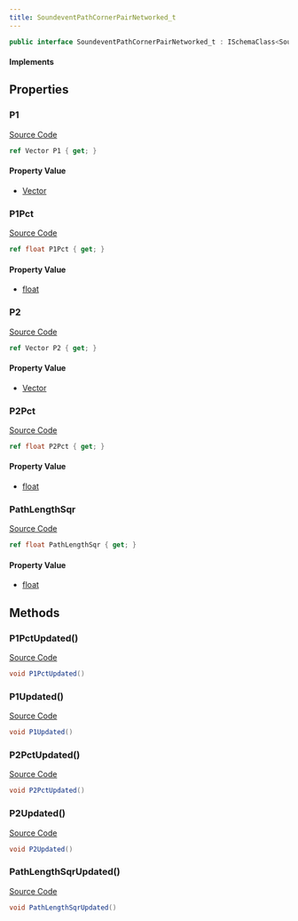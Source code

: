 ```yaml
---
title: SoundeventPathCornerPairNetworked_t
---
```


```csharp
public interface SoundeventPathCornerPairNetworked_t : ISchemaClass<SoundeventPathCornerPairNetworked_t>, ISchemaField, ISchemaClass, INativeHandle
```

#### Implements

## Properties

### P1

[Source Code](https://github.com/swiftly-solution/swiftlys2/blob/beta/managed/src/SwiftlyS2.Generated/Schemas/Interfaces/SoundeventPathCornerPairNetworked_t.cs#L16)

```csharp
ref Vector P1 { get; }
```

#### Property Value

- [Vector](/docs/api/shared/natives/vector)

### P1Pct

[Source Code](https://github.com/swiftly-solution/swiftlys2/blob/beta/managed/src/SwiftlyS2.Generated/Schemas/Interfaces/SoundeventPathCornerPairNetworked_t.cs#L22)

```csharp
ref float P1Pct { get; }
```

#### Property Value

- [float](https://learn.microsoft.com/dotnet/api/system.single)

### P2

[Source Code](https://github.com/swiftly-solution/swiftlys2/blob/beta/managed/src/SwiftlyS2.Generated/Schemas/Interfaces/SoundeventPathCornerPairNetworked_t.cs#L18)

```csharp
ref Vector P2 { get; }
```

#### Property Value

- [Vector](/docs/api/shared/natives/vector)

### P2Pct

[Source Code](https://github.com/swiftly-solution/swiftlys2/blob/beta/managed/src/SwiftlyS2.Generated/Schemas/Interfaces/SoundeventPathCornerPairNetworked_t.cs#L24)

```csharp
ref float P2Pct { get; }
```

#### Property Value

- [float](https://learn.microsoft.com/dotnet/api/system.single)

### PathLengthSqr

[Source Code](https://github.com/swiftly-solution/swiftlys2/blob/beta/managed/src/SwiftlyS2.Generated/Schemas/Interfaces/SoundeventPathCornerPairNetworked_t.cs#L20)

```csharp
ref float PathLengthSqr { get; }
```

#### Property Value

- [float](https://learn.microsoft.com/dotnet/api/system.single)

## Methods

### P1PctUpdated()

[Source Code](https://github.com/swiftly-solution/swiftlys2/blob/beta/managed/src/SwiftlyS2.Generated/Schemas/Interfaces/SoundeventPathCornerPairNetworked_t.cs#L29)

```csharp
void P1PctUpdated()
```

### P1Updated()

[Source Code](https://github.com/swiftly-solution/swiftlys2/blob/beta/managed/src/SwiftlyS2.Generated/Schemas/Interfaces/SoundeventPathCornerPairNetworked_t.cs#L26)

```csharp
void P1Updated()
```

### P2PctUpdated()

[Source Code](https://github.com/swiftly-solution/swiftlys2/blob/beta/managed/src/SwiftlyS2.Generated/Schemas/Interfaces/SoundeventPathCornerPairNetworked_t.cs#L30)

```csharp
void P2PctUpdated()
```

### P2Updated()

[Source Code](https://github.com/swiftly-solution/swiftlys2/blob/beta/managed/src/SwiftlyS2.Generated/Schemas/Interfaces/SoundeventPathCornerPairNetworked_t.cs#L27)

```csharp
void P2Updated()
```

### PathLengthSqrUpdated()

[Source Code](https://github.com/swiftly-solution/swiftlys2/blob/beta/managed/src/SwiftlyS2.Generated/Schemas/Interfaces/SoundeventPathCornerPairNetworked_t.cs#L28)

```csharp
void PathLengthSqrUpdated()
```

